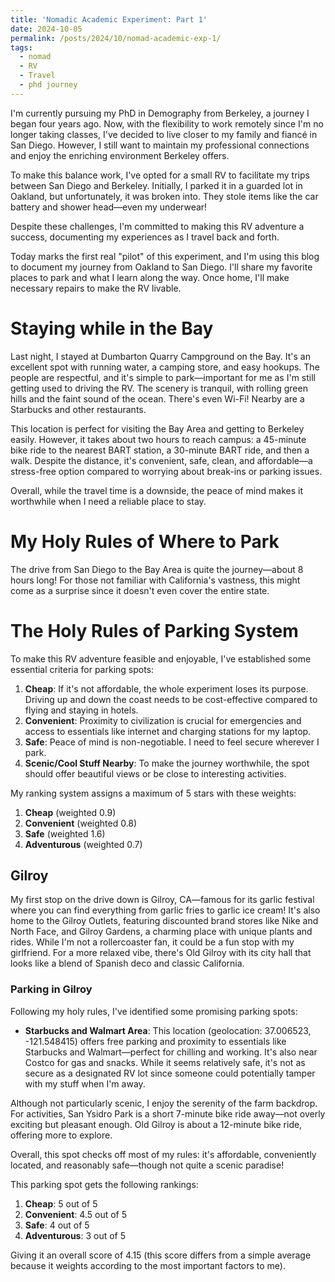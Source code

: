 ```yaml
---
title: 'Nomadic Academic Experiment: Part 1'
date: 2024-10-05
permalink: /posts/2024/10/nomad-academic-exp-1/
tags:
  - nomad
  - RV
  - Travel
  - phd journey
---
```


I'm currently pursuing my PhD in Demography from Berkeley, a journey I began four years ago. Now, with the flexibility to work remotely since I'm no longer taking classes, I've decided to live closer to my family and fiancé in San Diego. However, I still want to maintain my professional connections and enjoy the enriching environment Berkeley offers.

To make this balance work, I've opted for a small RV to facilitate my trips between San Diego and Berkeley. Initially, I parked it in a guarded lot in Oakland, but unfortunately, it was broken into. They stole items like the car battery and shower head—even my underwear!

Despite these challenges, I'm committed to making this RV adventure a success, documenting my experiences as I travel back and forth.

Today marks the first real "pilot" of this experiment, and I'm using this blog to document my journey from Oakland to San Diego. I'll share my favorite places to park and what I learn along the way. Once home, I'll make necessary repairs to make the RV livable.

# Staying while in the Bay
Last night, I stayed at Dumbarton Quarry Campground on the Bay. It's an excellent spot with running water, a camping store, and easy hookups. The people are respectful, and it's simple to park—important for me as I'm still getting used to driving the RV. The scenery is tranquil, with rolling green hills and the faint sound of the ocean. There's even Wi-Fi! Nearby are a Starbucks and other restaurants.

This location is perfect for visiting the Bay Area and getting to Berkeley easily. However, it takes about two hours to reach campus: a 45-minute bike ride to the nearest BART station, a 30-minute BART ride, and then a walk. Despite the distance, it's convenient, safe, clean, and affordable—a stress-free option compared to worrying about break-ins or parking issues.

Overall, while the travel time is a downside, the peace of mind makes it worthwhile when I need a reliable place to stay.

# My Holy Rules of Where to Park
The drive from San Diego to the Bay Area is quite the journey—about 8 hours long! For those not familiar with California's vastness, this might come as a surprise since it doesn't even cover the entire state.

# The Holy Rules of Parking System
To make this RV adventure feasible and enjoyable, I've established some essential criteria for parking spots:

1. **Cheap**: If it's not affordable, the whole experiment loses its purpose. Driving up and down the coast needs to be cost-effective compared to flying and staying in hotels.
2. **Convenient**: Proximity to civilization is crucial for emergencies and access to essentials like internet and charging stations for my laptop.
3. **Safe**: Peace of mind is non-negotiable. I need to feel secure wherever I park.
4. **Scenic/Cool Stuff Nearby**: To make the journey worthwhile, the spot should offer beautiful views or be close to interesting activities.

My ranking system assigns a maximum of 5 stars with these weights:

1. **Cheap** (weighted 0.9)
2. **Convenient** (weighted 0.8)
3. **Safe** (weighted 1.6)
4. **Adventurous** (weighted 0.7)

## Gilroy

My first stop on the drive down is Gilroy, CA—famous for its garlic festival where you can find everything from garlic fries to garlic ice cream! It's also home to the Gilroy Outlets, featuring discounted brand stores like Nike and North Face, and Gilroy Gardens, a charming place with unique plants and rides. While I'm not a rollercoaster fan, it could be a fun stop with my girlfriend. For a more relaxed vibe, there's Old Gilroy with its city hall that looks like a blend of Spanish deco and classic California.

### Parking in Gilroy

Following my holy rules, I've identified some promising parking spots:

- **Starbucks and Walmart Area**: This location (geolocation: 37.006523, -121.548415) offers free parking and proximity to essentials like Starbucks and Walmart—perfect for chilling and working. It's also near Costco for gas and snacks. While it seems relatively safe, it's not as secure as a designated RV lot since someone could potentially tamper with my stuff when I'm away.

Although not particularly scenic, I enjoy the serenity of the farm backdrop. For activities, San Ysidro Park is a short 7-minute bike ride away—not overly exciting but pleasant enough. Old Gilroy is about a 12-minute bike ride, offering more to explore.

Overall, this spot checks off most of my rules: it's affordable, conveniently located, and reasonably safe—though not quite a scenic paradise!

This parking spot gets the following rankings:

1. **Cheap**: 5 out of 5
2. **Convenient**: 4.5 out of 5
3. **Safe**: 4 out of 5
4. **Adventurous**: 3 out of 5

Giving it an overall score of 4.15 (this score differs from a simple average because it weights according to the most important factors to me).